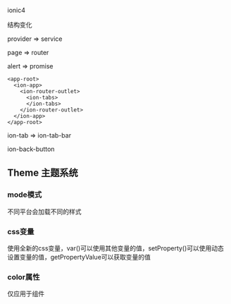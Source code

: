 ionic4

结构变化

provider => service

page => router

alert => promise

```
<app-root>
  <ion-app>
    <ion-router-outlet>
      <ion-tabs>
      </ion-tabs>
    </ion-router-outlet>
  </ion-app>
</app-root>
```

ion-tab => ion-tab-bar

ion-back-button


## Theme 主题系统

### mode模式

不同平台会加载不同的样式

### css变量

使用全新的css变量，var()可以使用其他变量的值，setProperty()可以使用动态设置变量的值，getPropertyValue可以获取变量的值


### color属性

仅应用于组件
